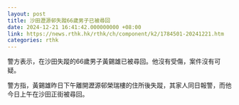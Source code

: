 ```yaml
---
layout: post
title: 沙田瀝源邨失蹤66歲男子已被尋回
date: 2024-12-21 16:41:42.000000000 +08:00
link: https://news.rthk.hk/rthk/ch/component/k2/1784501-20241221.htm
categories: rthk
---
```


警方表示，在沙田失蹤的66歲男子黃錫雄已被尋回。他沒有受傷，案件沒有可疑。

警方指，黃錫雄昨日下午離開瀝源邨榮瑞樓的住所後失蹤，其家人同日報警，而他今日上午在沙田正街被尋回。

